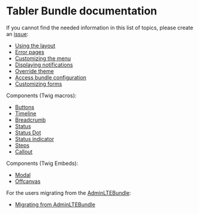 # Tabler Bundle documentation

If you cannot find the needed information in this list of topics, please create an [issue](https://github.com/kevinpapst/TablerBundle/issues):

* [Using the layout](layout.md)
* [Error pages](error_pages.md)
* [Customizing the menu](menu.md)
* [Displaying notifications](notifications.md)
* [Override theme](override_theme.md)
* [Access bundle configuration](twig-context.md)
* [Customizing forms](form_theme.md)

Components (Twig macros):

* [Buttons](components-buttons.md)
* [Timeline](components-timeline.md)
* [Breadcrumb](components-breadcrumb.md)
* [Status](components-status.md)
* [Status Dot](components-status-dot.md)
* [Status indicator](components-status-indicator.md)
* [Steps](components-steps.md)
* [Callout](components-callout.md)

Components (Twig Embeds):
* [Modal](embeds-modal.md)
* [Offcanvas](embeds-offcanvas.md)

For the users migrating from the [AdminLTEBundle](https://github.com/kevinpapst/AdminLTEBundle):

* [Migrating from AdminLTEBundle](migration_guide.md)

